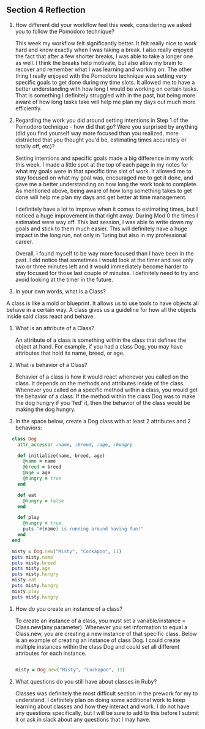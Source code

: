 ## Section 4 Reflection

1. How different did your workflow feel this week, considering we asked you to follow the Pomodoro technique?

   This week my workflow felt significantly better. It felt really nice to work hard and know exactly when I was taking a break. I also really enjoyed the fact that after a few shorter breaks, I was able to take a longer one as well. I think the breaks help motivate, but also allow my brain to recover and remember what I was learning and working on. The other thing I really enjoyed with the Pomodoro technique was setting very specific goals to get done during my time slots. It allowed me to have a better understanding with how long I would be working on certain tasks. That is something I definitely struggled with in the past, but being more aware of how long tasks take will help me plan my days out much more efficiently.

1. Regarding the work you did around setting intentions in Step 1 of the Pomodoro technique - how did that go? Were you surprised by anything (did you find yourself way more focused than you realized, more distracted that you thought you'd be, estimating times accurately or totally off, etc)?

   Setting intentions and specific goals made a big difference in my work this week. I made a little spot at the top of each page in my notes for what my goals were in that specific time slot of work. It allowed me to stay focused on what my goal was, encouraged me to get it done, and gave me a better understanding on how long the work took to complete. As mentioned above, being aware of how long something takes to get done will help me plan my days and get better at time management.

   I definitely have a lot to improve when it comes to estimating times, but I noticed a huge improvement in that right away. During Mod 0 the times I estimated were way off. This last session, I was able to write down my goals and stick to them much easier. This will definitely have a huge impact in the long run, not only in Turing but also in my professional career.

   Overall, I found myself to be way more focused than I have been in the past. I did notice that sometimes I would look at the timer and see only two or three minutes left and it would immediately become harder to stay focused for those last couple of minutes. I definitely need to try and avoid looking at the timer in the future.


1. In your own words, what is a Class?

  A class is like a mold or blueprint. It allows us to use tools to have objects all behave in a certain way. A class gives us a guideline for how all the objects inside said class react and behave.

1. What is an attribute of a Class?

   An attribute of a class is something within the class that defines the object at hand. For example, if you had a class Dog, you may have attributes that hold its name, breed, or age.

1. What is behavior of a Class?

   Behavior of a class is how it would react whenever you called on the class. It depends on the methods and attributes inside of the class. Whenever you called on a specific method within a class, you would get the behavior of a class. If the method within the class Dog was to make the dog hungry if you 'fed' it, then the behavior of the class would be making the dog hungry.

1. In the space below, create a Dog class with at least 2 attributes and 2 behaviors:

```rb
  class Dog
    attr_accessor :name, :breed, :age, :hungry

    def initialize(name, breed, age)
      @name = name
      @breed = breed
      @age = age
      @hungry = true
    end

    def eat
      @hungry = false
    end

    def play
      @hungry = true
      puts "#{name} is running around having fun!"
    end
  end

  misty = Dog.new("Misty", "Cockapoo", 11)
  puts misty.name
  puts misty.breed
  puts misty.age
  puts misty.hungry
  misty.eat
  puts misty.hungry
  misty.play
  puts misty.hungry  
```


1. How do you create an instance of a class?

   To create an instance of a class, you must set a variable/instance = Class.new(any parameter). Whenever you set information to equal a Class.new, you are creating a new instance of that specific class. Below is an example of creating an instance of class Dog. I could create multiple instances within the class Dog and could set all different attributes for each instance.

   ```ruby

   misty = Dog.new("Misty", "Cockapoo", 11)

   ```


1. What questions do you still have about classes in Ruby?

   Classes was definitely the most difficult section in the prework for my to understand. I definitely plan on doing some additional work to keep learning about classes and how they interact and work. I do not have any questions specifically, but I will be sure to add to this before I submit it or ask in slack about any questions that I may have.
